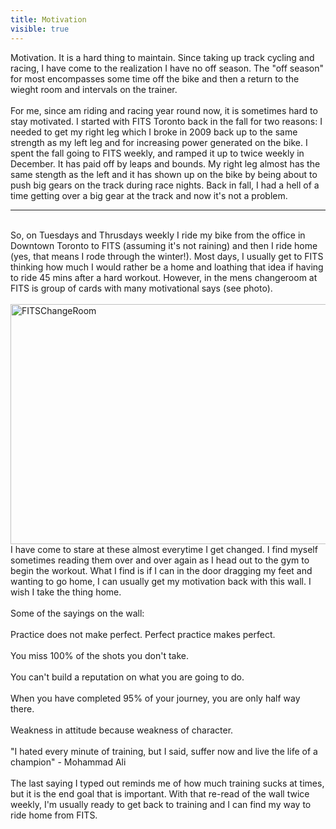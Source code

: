 ---title: Motivationvisible: true---<div>
  Motivation. It is a hard thing to maintain. Since taking up track cycling and racing, I have come to the realization I have no off season. The "off season" for most encompasses some time off the bike and then a return to the wieght room and intervals on the trainer.&nbsp;<br /><br />For me, since am riding and racing year round now, it is sometimes hard to stay motivated. I started with FITS Toronto back in the fall for two reasons: I needed to get my right leg which I broke in 2009 back up to the same strength as my left leg and for increasing power generated on the bike. I spent the fall going to FITS weekly, and ramped it up to twice weekly in December. It has paid off by leaps and bounds. My right leg almost has the same stength as the left and it has shown up on the bike by being about to push big gears on the track during race nights. Back in fall, I had a hell of a time getting over a big gear at the track and now it's not a problem.&nbsp;<br />
  
  <hr id="system-readmore" />
  
  <br />So, on Tuesdays and Thrusdays weekly I ride my bike from the office in Downtown Toronto to FITS (assuming it's not raining) and then I ride home (yes, that means I rode through the winter!). Most days, I usually get to FITS thinking how much I would rather be a home and loathing that idea if having to ride 45 mins after a hard workout. However, in the mens changeroom at FITS is group of cards with many motivational says (see photo).<br /><br /><img src="images/photos/FITSChangeRoom.jpg" width="512" height="384" alt="FITSChangeRoom" style="float: left;" />I have come to stare at these almost everytime I get changed. I find myself sometimes reading them over and over again as I head out to the gym to begin the workout. What I find is if I can in the door dragging my feet and wanting to go home, I can usually get my motivation back with this wall. I wish I take the thing home.<br /><br />Some of the sayings on the wall:<br /><br />Practice does not make perfect. Perfect practice makes perfect.<br /><br />You miss 100% of the shots you don't take.<br /><br />You can't build a reputation on what you are going to do.<br /><br />When you have completed 95% of your journey, you are only half way there.<br /><br />Weakness in attitude because weakness of character.<br /><br />"I hated every minute of training, but I said, suffer now and live the life of a champion" - Mohammad Ali<br /><br />The last saying I typed out reminds me of how much training sucks at times, but it is the end goal that is important. With that re-read of the wall twice weekly, I'm usually ready to get back to training and I can find my way to ride home from FITS.<br /><br />
</div>